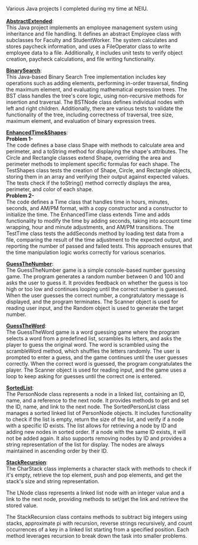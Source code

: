 Various Java projects I completed during my time at NEIU. <br>
<br>
<ins>**AbstractExtended**</ins>: <br>
This Java project implements an employee management system using inheritance and file handling. It defines an abstract Employee class with subclasses for Faculty and StudentWorker. The system calculates and stores paycheck information, and uses a FileOperator class to write employee data to a file. Additionally, it includes unit tests to verify object creation, paycheck calculations, and file writing functionality.

<ins>**BinarySearch**</ins>: <br>
This Java-based Binary Search Tree implementation includes key operations such as adding elements, performing in-order traversal, finding the maximum element, and evaluating mathematical expression trees. The BST class handles the tree's core logic, using non-recursive methods for insertion and traversal. The BSTNode class defines individual nodes with left and right children. Additionally, there are various tests to validate the functionality of the tree, including correctness of traversal, tree size, maximum element, and evaluation of binary expression trees.

<ins>**EnhancedTime&Shapes**</ins>: <br>
**Problem 1-** <br>
The code defines a base class Shape with methods to calculate area and perimeter, and a toString method for displaying the shape's attributes. The Circle and Rectangle classes extend Shape, overriding the area and perimeter methods to implement specific formulas for each shape. The TestShapes class tests the creation of Shape, Circle, and Rectangle objects, storing them in an array and verifying their output against expected values. The tests check if the toString() method correctly displays the area, perimeter, and color of each shape. <br>
**Problem 2-** <br>
The code defines a Time class that handles time in hours, minutes, seconds, and AM/PM format, with a copy constructor and a constructor to initialize the time. The EnhancedTime class extends Time and adds functionality to modify the time by adding seconds, taking into account time wrapping, hour and minute adjustments, and AM/PM transitions. The TestTime class tests the addSeconds method by loading test data from a file, comparing the result of the time adjustment to the expected output, and reporting the number of passed and failed tests. This approach ensures that the time manipulation logic works correctly for various scenarios. <br>

<ins>**GuessTheNumber**</ins>: <br>
The GuessTheNumber game is a simple console-based number guessing game. The program generates a random number between 0 and 100 and asks the user to guess it. It provides feedback on whether the guess is too high or too low and continues looping until the correct number is guessed. When the user guesses the correct number, a congratulatory message is displayed, and the program terminates. The Scanner object is used for reading user input, and the Random object is used to generate the target number. <br>

<ins>**GuessTheWord**</ins>: <br>
The GuessTheWord game is a word guessing game where the program selects a word from a predefined list, scrambles its letters, and asks the player to guess the original word. The word is scrambled using the scrambleWord method, which shuffles the letters randomly. The user is prompted to enter a guess, and the game continues until the user guesses correctly. When the correct word is guessed, the program congratulates the player. The Scanner object is used for reading input, and the game uses a loop to keep asking for guesses until the correct one is entered. <br>

<ins>**SortedList**</ins>: <br>
The PersonNode class represents a node in a linked list, containing an ID, name, and a reference to the next node. It provides methods to get and set the ID, name, and link to the next node. The SortedPersonList class manages a sorted linked list of PersonNode objects. It includes functionality to check if the list is empty, return the size of the list, and verify if a node with a specific ID exists. The list allows for retrieving a node by ID and adding new nodes in sorted order. If a node with the same ID exists, it will not be added again. It also supports removing nodes by ID and provides a string representation of the list for display. The nodes are always maintained in ascending order by their ID. <br>

<ins>**StackRecursion**</ins>: <br>
The CharStack class implements a character stack with methods to check if it's empty, retrieve the top element, push and pop elements, and get the stack's size and string representation.

The LNode class represents a linked list node with an integer value and a link to the next node, providing methods to set/get the link and retrieve the stored value.

The StackRecursion class contains methods to subtract big integers using stacks, approximate pi with recursion, reverse strings recursively, and count occurrences of a key in a linked list starting from a specified position. Each method leverages recursion to break down the task into smaller problems.
